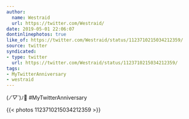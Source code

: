 ```yaml
---
author:
  name: Westraid
  url: https://twitter.com/Westraid/
date: 2019-05-01 22:06:07
dontinlinephotos: true
like_of: https://twitter.com/Westraid/status/1123710215034212359/
source: twitter
syndicated:
- type: twitter
  url: https://twitter.com/Westraid/status/1123710215034212359/
tags:
- MyTwitterAnniversary
- westraid
---
```


(*ﾉ´▽`*)ﾉ🎉 #MyTwitterAnniversary 

{{< photos 1123710215034212359 >}}